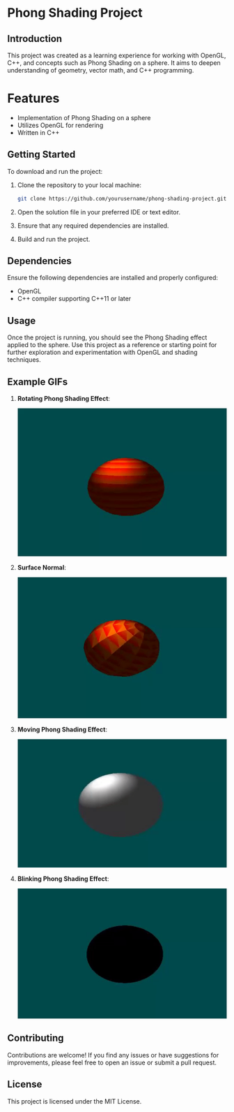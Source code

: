 # Phong Shading Project

## Introduction
This project was created as a learning experience for working with OpenGL, C++, and concepts such as Phong Shading on a sphere. It aims to deepen understanding of geometry, vector math, and C++ programming.

# Features
- Implementation of Phong Shading on a sphere
- Utilizes OpenGL for rendering
- Written in C++

## Getting Started
To download and run the project:

1. Clone the repository to your local machine:
    ```bash
    git clone https://github.com/yourusername/phong-shading-project.git
    ```

2. Open the solution file in your preferred IDE or text editor.
3. Ensure that any required dependencies are installed.
4. Build and run the project.

## Dependencies
Ensure the following dependencies are installed and properly configured:

- OpenGL
- C++ compiler supporting C++11 or later

## Usage
Once the project is running, you should see the Phong Shading effect applied to the sphere. Use this project as a reference or starting point for further exploration and experimentation with OpenGL and shading techniques.

## Example GIFs
1. **Rotating Phong Shading Effect**:


      ![Phong Shading](0c5111048398451bb53b69c44633e7db.gif)
2. **Surface Normal**:

   
      ![Phong Shading](5ce3bc9cb4ad9162c4c8983191104eca.gif)

3. **Moving Phong Shading Effect**:

   
      ![Phong Shading](Real1.gif)

4. **Blinking Phong Shading Effect**:

   
      ![Phong Shading](Real.gif)


## Contributing
Contributions are welcome! If you find any issues or have suggestions for improvements, please feel free to open an issue or submit a pull request.

## License
This project is licensed under the MIT License.
